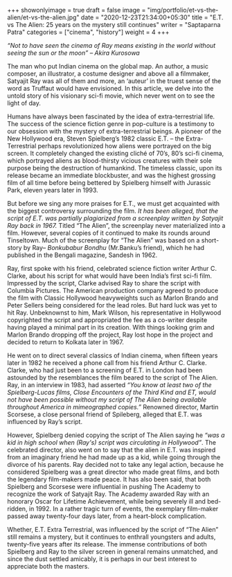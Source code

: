 +++
showonlyimage = true
draft = false
image = "img/portfolio/et-vs-the-alien/et-vs-the-alien.jpg"
date = "2020-12-23T21:34:00+05:30"
title = "E.T. vs The Alien: 25 years on the mystery still continues"
writer = "Saptaparna Patra"
categories = ["cinema", "history"]
weight = 4
+++

_“Not to have seen the cinema of Ray means existing in the world without seeing the sun or the moon”
– Akira Kurosowa_

<!--more-->

The man who put Indian cinema on the global map. An author, a music composer, an illustrator, a costume designer and above all a filmmaker, Satyajit Ray was all of them and more, an ‘auteur’ in the truest sense of the word as Truffaut would have envisioned. In this article, we delve into the untold story of his visionary sci-fi movie, which never went on to see the light of day.

Humans have always been fascinated by the idea of extra-terrestrial life. The success of the science fiction genre in pop-culture is a testimony to our obsession with the mystery of extra-terrestrial beings. A pioneer of the New Hollywood era, Steven Spielberg’s 1982 classic E.T. – the Extra-Terrestrial perhaps revolutionized how aliens were portrayed on the big screen. It completely changed the existing cliché of 70’s, 80’s sci-fi cinema, which portrayed aliens as blood-thirsty vicious creatures with their sole purpose being the destruction of humankind. The timeless classic, upon its release became an immediate blockbuster, and was the highest grossing film of all time before being bettered by Spielberg himself with Jurassic Park, eleven years later in 1993.

But before we sing any more praises for E.T., we must get acquainted with the biggest controversy surrounding the film. _*It has been alleged, that the script of E.T. was partially plagiarized from a screenplay written by Satyajit Ray back in 1967.*_ Titled “The Alien”, the screenplay never materialized into a film. However, several copies of it continued to make its rounds around Tinseltown. Much of the screenplay for “The Alien” was based on a short-story by Ray– _Bonkubabur Bondhu_ (Mr.Banku’s friend), which he had published in the Bengali magazine, Sandesh in 1962.

Ray, first spoke with his friend, celebrated science fiction writer Arthur C. Clarke, about his script for what would have been India’s first sci-fi film. Impressed by the script, Clarke advised Ray to share the script with Columbia Pictures. The American production company agreed to produce the film with Classic Hollywood heavyweights such as Marlon Brando and Peter Sellers being considered for the lead roles. But hard luck was yet to hit Ray. Unbeknownst to him, Mark Wilson, his representative in Hollywood copyrighted the script and appropriated the fee as a co-writer despite having played a minimal part in its creation. With things looking grim and Marlon Brando dropping off the project, Ray lost hope in the project and decided to return to Kolkata later in 1967.

He went on to direct several classics of Indian cinema, when fifteen years later in 1982 he received a phone call from his friend Arthur C. Clarke. Clarke, who had just been to a screening of E.T. in London had been astounded by the resemblances the film beared to the script of The Alien. Ray, in an interview in 1983, had asserted _“You know at least two of the Spielberg-Lucas films, Close Encounters of the Third Kind and ET, would not have been possible without my script of The Alien being available throughout America in mimeographed copies.”_  Renowned director, Martin Scorsese, a close personal friend of Spileberg, alleged that E.T. was influenced by Ray’s script.

However, Spielberg denied copying the script of The Alien saying he _“was a kid in high school when (Ray's) script was circulating in Hollywood”_. The celebrated director, also went on to say that the alien in E.T. was inspired from an imaginary friend he had made up as a kid, while going through the divorce of his parents. Ray decided not to take any legal action, because he considered Spielberg was a great director who made great films, and both the legendary film-makers made peace. It has also been said, that both Spielberg and Scorsese were influential in pushing The Academy to recognize the work of Satyajit Ray. The Academy awarded Ray with an honorary Oscar for Lifetime Achievement, while being severely ill and bed-ridden, in 1992. In a rather tragic turn of events, the exemplary film-maker passed away twenty-four days later, from a heart-block complication.

Whether, E.T. Extra Terrestrial, was influenced by the script of “The Alien” still remains a mystery, but it continues to enthrall youngsters and adults, twenty-five years after its release. The immense contributions of both Spielberg and Ray to the silver screen in general remains unmatched, and since the dust settled amicably, it is perhaps in our best interest to appreciate both the masters.